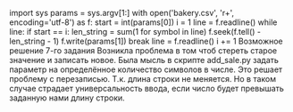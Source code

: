 import sys
params = sys.argv[1:]
with open('bakery.csv', 'r+', encoding='utf-8') as f:
    start = int(params[0])
    i = 1
    line = f.readline()
    while line:
        if start == i:
            len_string = sum(1 for symbol in line)
            f.seek(f.tell() - len_string - 1)
            f.write(params[1])
            break
        line = f.readline()
        i += 1
Возможное решение 7-го задания
Возникла проблема в том чтоб стереть старое значение и записать новое. Была мысль в скрипте add_sale.py задать параметр на определённое количество символов в числе.
Это решает проблему с перезаписью. Т.к. длина строки не меняется. Но в таком случае страдает универсальность ввода, если число будет превышать заданную нами длину строки.
